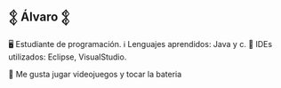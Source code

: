 ## 𒉭 Álvaro 𒉭

🖥️ Estudiante de programación.
ℹ️ Lenguajes aprendidos: Java y c.
📌 IDEs utilizados: Eclipse, VisualStudio.

🔹 Me gusta jugar videojuegos y tocar la bateria
